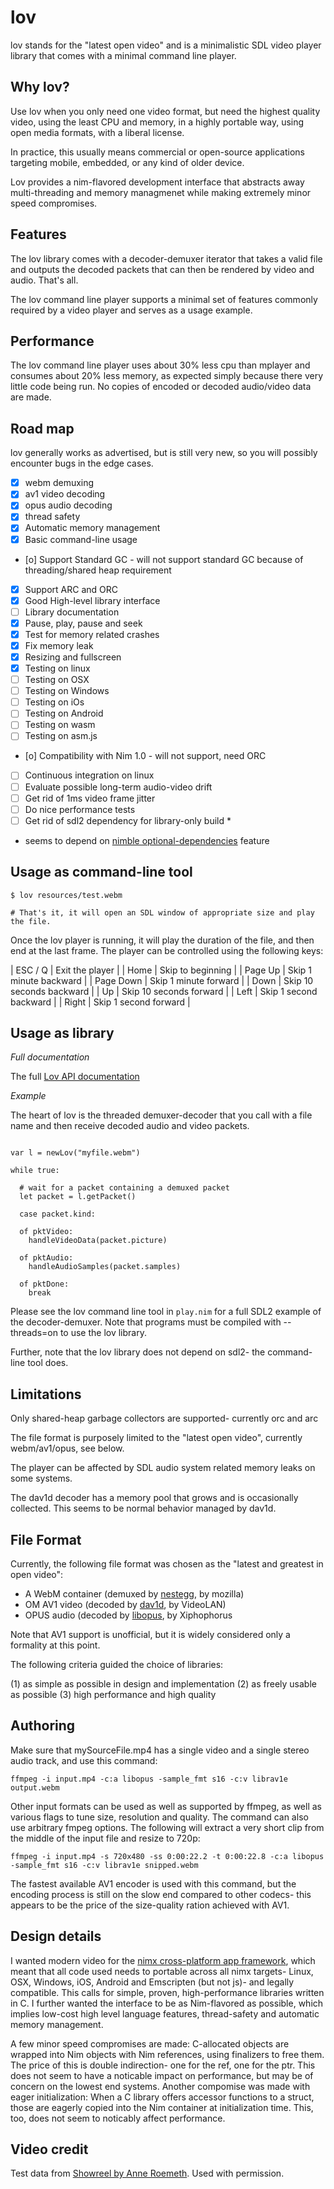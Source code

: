 
lov
===

lov stands for the "latest open video" and is a minimalistic SDL video player library that comes with a minimal command line player.

Why lov?
--------

Use lov when you only need one video format, but need the highest quality video, using the least CPU and memory, in a highly portable way, using open media formats, with a liberal license.

In practice, this usually means commercial or open-source applications targeting mobile, embedded, or any kind of older device.

Lov provides a nim-flavored development interface that abstracts away multi-threading and memory managmenet while making extremely minor speed compromises.

Features
--------

The lov library comes with a decoder-demuxer iterator that takes a valid file and outputs the decoded packets that can then be rendered by video and audio. That's all.

The lov command line player supports a minimal set of features commonly required by a video player and serves as a usage example.

Performance
-----------

The lov command line player uses about 30% less cpu than mplayer and consumes about 20% less memory, as expected simply because there very little code being run. No copies of encoded or decoded audio/video data are made.

Road map
--------

lov generally works as advertised, but is still very new, so you will possibly encounter bugs in the edge cases.

- [x] webm demuxing
- [x] av1 video decoding
- [x] opus audio decoding
- [x] thread safety
- [x] Automatic memory management
- [x] Basic command-line usage
- [o] Support Standard GC - will not support standard GC because of threading/shared heap requirement
- [x] Support ARC and ORC
- [x] Good High-level library interface
- [ ] Library documentation
- [x] Pause, play, pause and seek
- [x] Test for memory related crashes
- [x] Fix memory leak
- [x] Resizing and fullscreen
- [x] Testing on linux
- [ ] Testing on OSX
- [ ] Testing on Windows
- [ ] Testing on iOs
- [ ] Testing on Android
- [ ] Testing on wasm
- [ ] Testing on asm.js
- [o] Compatibility with Nim 1.0 - will not support, need ORC
- [ ] Continuous integration on linux
- [ ] Evaluate possible long-term audio-video drift
- [ ] Get rid of 1ms video frame jitter
- [ ] Do nice performance tests
- [ ] Get rid of sdl2 dependency for library-only build *

* seems to depend on [nimble optional-dependencies](https://github.com/nim-lang/nimble/issues/506) feature

Usage as command-line tool
--------------------------

```
$ lov resources/test.webm

# That's it, it will open an SDL window of appropriate size and play the file.
```

Once the lov player is running, it will play the duration of the file, and then end at the last frame. The player can be controlled using the following keys:

| ESC / Q   | Exit the player          |
| Home      | Skip to beginning        |
| Page Up   | Skip 1 minute backward   |
| Page Down | Skip 1 minute forward    |
| Down      | Skip 10 seconds backward |
| Up        | Skip 10 seconds forward  |
| Left      | Skip 1 second backward   |
| Right     | Skip 1 second forward    |

Usage as library
----------------

*Full documentation*

The full [Lov API documentation](https://capocasa.github.io/lov/lov.html)

*Example*

The heart of lov is the threaded demuxer-decoder that you call with a file name and then receive decoded audio and video packets.

```

var l = newLov("myfile.webm")

while true:

  # wait for a packet containing a demuxed packet
  let packet = l.getPacket()

  case packet.kind:

  of pktVideo:
    handleVideoData(packet.picture)

  of pktAudio:
    handleAudioSamples(packet.samples)

  of pktDone:
    break

```

Please see the lov command line tool in `play.nim` for a full SDL2 example of the decoder-demuxer. Note that programs must be compiled with --threads=on to use the lov library.

Further, note that the lov library does not depend on sdl2- the command-line tool does.

Limitations
-----------

Only shared-heap garbage collectors are supported- currently orc and arc

The file format is purposely limited to the "latest open video", currently webm/av1/opus, see below.

The player can be affected by SDL audio system related memory leaks on some systems.

The dav1d decoder has a memory pool that grows and is occasionally collected. This seems to be normal behavior managed by dav1d.

File Format
-----------

Currently, the following file format was chosen as the "latest and greatest in open video":

* A WebM container (demuxed by [nestegg](https://github.com/capocasa/nim-nestegg), by mozilla)
* OM AV1 video (decoded by [dav1d](https://github.com/capocasa/nim-dav1d), by VideoLAN)
* OPUS audio (decoded by [libopus](https://github.com/capocasa/nim-opus), by Xiphophorus

Note that AV1 support is unofficial, but it is widely considered only a formality at this point.

The following criteria guided the choice of libraries:

(1) as simple as possible in design and implementation
(2) as freely usable as possible
(3) high performance and high quality

Authoring
---------

Make sure that mySourceFile.mp4 has a single video and a single stereo audio track, and use this command:

    ffmpeg -i input.mp4 -c:a libopus -sample_fmt s16 -c:v librav1e output.webm

Other input formats can be used as well as supported by ffmpeg, as well as various flags to tune size, resolution and quality. The command can also use arbitrary fmpeg options. The following will extract a very short clip from the middle
of the input file and resize to 720p:

    ffmpeg -i input.mp4 -s 720x480 -ss 0:00:22.2 -t 0:00:22.8 -c:a libopus -sample_fmt s16 -c:v librav1e snipped.webm

The fastest available AV1 encoder is used with this command, but the encoding process is still on the slow end compared to other codecs- this appears to be the price of the size-quality ration achieved with AV1.

Design details 
---------------

I wanted modern video for the [nimx cross-platform app framework](https://github.com/yglukhov/nimx), which meant that all code used needs to portable across all nimx targets- Linux, OSX, Windows, iOS, Android and Emscripten (but not js)- and legally compatible. This calls for simple, proven, high-performance libraries written in C. I further wanted the interface to be as Nim-flavored as possible, which implies low-cost high level language features, thread-safety and automatic memory management.

A few minor speed compromises are made: C-allocated objects are wrapped into Nim objects with Nim references, using finalizers to free them. The price of this is double indirection- one for the ref, one for the ptr. This does not seem to have a noticable impact on performance, but may be of concern on the lowest end systems. Another compomise was made with eager initialization: When a C library offers accessor functions to a struct, those are eagerly copied into the Nim container at initialization time. This, too, does not seem to noticably affect performance.

Video credit
------------

Test data from [Showreel by Anne Roemeth](https://vimeo.com/292581643). Used with permission.
